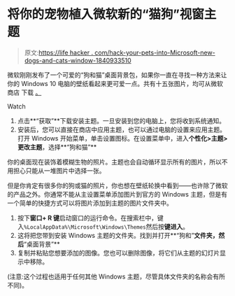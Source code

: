 # 将你的宠物植入微软新的“猫狗”视窗主题

> 原文:[https://life hacker . com/hack-your-pets-into-Microsoft-new-dogs-and-cats-window-1840933510](https://lifehacker.com/hack-your-pets-into-microsofts-new-dogs-and-cats-window-1840933510)

微软刚刚发布了一个可爱的“狗和猫”桌面背景包，如果你一直在寻找一种方法来让你的 Windows 10 电脑的壁纸看起来更可爱一点。共有十五张图片，均可从微软商店 下载 [。](https://www.microsoft.com/en-us/p/dogs-and-cats/9pfhf0wtsq72?activetab=pivot:overviewtab) 

Watch

1.  点击**“获取”**下载安装主题。一旦安装到您的电脑上，您将收到系统通知。
2.  安装后，您可以直接在商店中应用主题，也可以通过电脑的设置来应用主题。打开 Windows 开始菜单，单击设置图标。在设置菜单中，进入**个性化>主题>更改主题**，选择**“狗和猫”**

你的桌面现在装饰着模糊生物的照片。主题也会自动循环显示所有的图片，所以不用担心只能从一堆图片中选择一张。

但是你肯定有很多你的狗或猫的照片，你也想在壁纸轮换中看到——也许除了微软的产品之外。你通常不能从主设置菜单添加图片到官方的 Windows 主题，但是有一个简单的快捷方式可以将图片添加到主题的图片文件夹中。

1.  按下**窗口+ R 键**启动窗口的运行命令。在搜索栏中，键入`%LocalAppData%\Microsoft\Windows\Themes`然后按**键进入**。
2.  这将把您带到安装 Windows 主题的文件夹。找到并打开**“狗和”**文件夹，然后**“桌面背景”**
3.  复制并粘贴您想要添加的图像。您也可以删除图像，将它们从主题的幻灯片显示中移除。

(注意:这个过程也适用于任何其他 Windows 主题，尽管具体文件夹的名称会有所不同)。